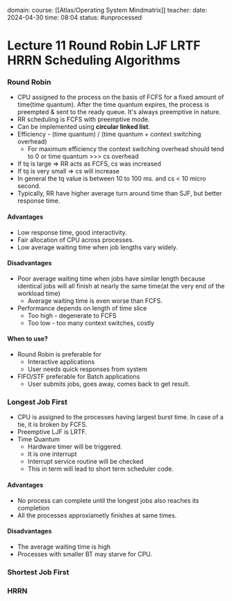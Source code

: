domain: 
course: [[Atlas/Operating System Mindmatrix]]
teacher:
date: 2024-04-30
time: 08:04
status: #unprocessed

# Lecture 11 Round Robin LJF LRTF HRRN Scheduling Algorithms
### Round Robin 
- CPU assigned to the process on the basis of FCFS for a fixed amount of time(time quantum). After the time quantum expires, the process is preempted & sent to the ready queue. It's always preemptive in nature.
- RR scheduling is FCFS with preemptive mode.
- Can be implemented using **circular linked list**.
- Efficiency - (time quantum) / (time quantum + context switching overhead)
	- For maximum efficiency the context switching overhead should tend to 0 or time quantum >>> cs overhead
- If tq is large => RR acts as FCFS, cs was increased
- If tq is very small => cs will increase
- In general the tq value is between 10 to 100 ms. and cs < 10 micro second.
- Typically, RR have higher average turn around time than SJF, but better response time.
#### Advantages
- Low response time, good interactivity.
- Fair allocation of CPU across processes.
- Low average waiting time when job lengths vary widely.
#### Disadvantages
- Poor average waiting time when jobs have similar length because identical jobs will all finish at nearly the same time(at the very end of the workload time)
	- Average waiting time is even worse than FCFS.
- Performance depends on length of time slice
	- Too high - degenerate to FCFS
	- Too low - too many context switches, costly
#### When to use?
- Round Robin is preferable for 
	- Interactive applications
	- User needs quick responses from system
- FIFO/STF preferable for Batch applications
	- User submits jobs, goes away, comes back to get result.
### Longest Job First
- CPU is assigned to the processes having largest burst time. In case of a tie, it is broken by FCFS.
- Preemptive LJF is LRTF.
- Time Quantum
	- Hardware timer will be triggered.
	- It is one interrupt
	- Interrupt service routine will be checked
	- This in term will lead to short term scheduler code.
#### Advantages
- No process can complete until the longest jobs also reaches its completion
- All the processes approxiametly finishes at same times.
#### Disadvantages
- The average waiting time is high
- Processes with smaller BT may starve for CPU.
### Shortest Job First

### HRRN